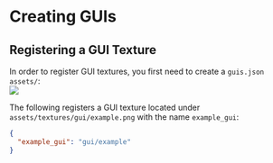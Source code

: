 # Creating GUIs

## Registering a GUI Texture

In order to register GUI textures, you first need to create a `guis.json` `assets/`:  
![](https://i.imgur.com/kQ2gMdT.png)

The following registers a GUI texture located under `assets/textures/gui/example.png` with the name `example_gui`:  
```json
{
  "example_gui": "gui/example"
}
```